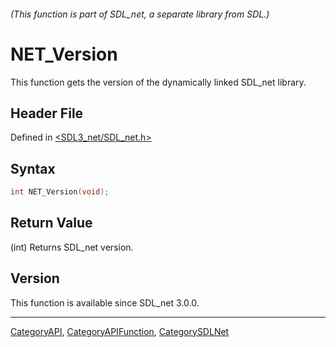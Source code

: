 ###### (This function is part of SDL_net, a separate library from SDL.)
# NET_Version

This function gets the version of the dynamically linked SDL_net library.

## Header File

Defined in [<SDL3_net/SDL_net.h>](https://github.com/libsdl-org/SDL_net/blob/main/include/SDL3_net/SDL_net.h)

## Syntax

```c
int NET_Version(void);
```

## Return Value

(int) Returns SDL_net version.

## Version

This function is available since SDL_net 3.0.0.

----
[CategoryAPI](CategoryAPI), [CategoryAPIFunction](CategoryAPIFunction), [CategorySDLNet](CategorySDLNet)

